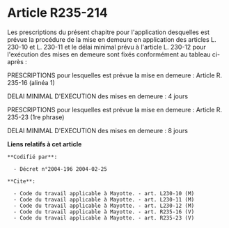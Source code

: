 # Article R235-214

Les prescriptions du présent chapitre pour l'application desquelles est prévue la procédure de la mise en demeure en
application des articles L. 230-10 et L. 230-11 et le délai minimal prévu à l'article L. 230-12 pour l'exécution des mises en
demeure sont fixés conformément au tableau ci-après :

PRESCRIPTIONS pour lesquelles est prévue la mise en demeure : Article R. 235-16 (alinéa 1)

DELAI MINIMAL D'EXECUTION des mises en demeure : 4 jours 

PRESCRIPTIONS pour lesquelles est prévue la mise en demeure : Article R. 235-23 (1re phrase)

DELAI MINIMAL D'EXECUTION des mises en demeure : 8 jours

**Liens relatifs à cet article**

	**Codifié par**:

	  - Décret n°2004-196 2004-02-25

	**Cite**:

	  - Code du travail applicable à Mayotte. - art. L230-10 (M)
	  - Code du travail applicable à Mayotte. - art. L230-11 (M)
	  - Code du travail applicable à Mayotte. - art. L230-12 (M)
	  - Code du travail applicable à Mayotte. - art. R235-16 (V)
	  - Code du travail applicable à Mayotte. - art. R235-23 (V)
